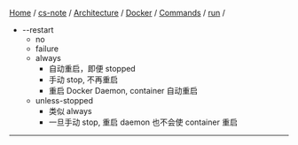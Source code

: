 [Home](https://mengxianbin.github.io) /
[cs-note](https://mengxianbin.github.io/cs-note/content) /
[Architecture](https://mengxianbin.github.io/cs-note/content/Architecture) /
[Docker](https://mengxianbin.github.io/cs-note/content/Architecture/Docker) /
[Commands](https://mengxianbin.github.io/cs-note/content/Architecture/Docker/Commands) /
[run](https://mengxianbin.github.io/cs-note/content/Architecture/Docker/Commands/run) /

* --restart
    * no
    * failure
    * always
        * 自动重启，即便 stopped
        * 手动 stop, 不再重启
        * 重启 Docker Daemon, container 自动重启
    * unless-stopped
        * 类似 always
        * 一旦手动 stop, 重启 daemon 也不会使 container 重启

---
